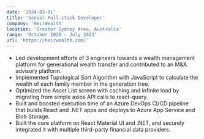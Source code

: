 ```yaml
---
date: '2024-03-01'
title: 'Senior Full-stack Developer'
company: 'HeirWealth'
location: 'Greater Sydney Area, Australia'
range: 'October 2020 - July 2023'
url: 'https://heirwealth.com/'
---
```


- Led development efforts of 3 engineers towards a wealth management platform for generational wealth transfer and contributed to an M&A advisory platform.
- Implemented Topological Sort Algorithm with JavaScript to calculate the wealth of each family member in the generation tree.
- Optimized the Asset List screen with caching and infinite load by migrating from simple axios API calls to react-query.
- Built and boosted execution time of an Azure DevOps CI/CD pipeline that builds React and .NET apps and deploys to Azure App Service and Blob Storage.
- Built the core platform on React Material UI and .NET, and securely integrated it with multiple third-party financial data providers.
